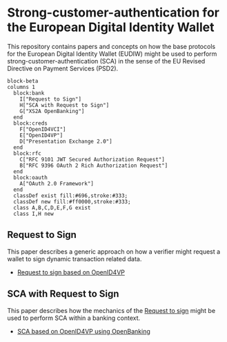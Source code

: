 # Strong-customer-authentication for the European Digital Identity Wallet
This repository contains papers and concepts on how the base protocols for the European Digital Identity Wallet (EUDIW) might be used to perform strong-customer-authentication (SCA) in the sense of the EU Revised Directive on Payment Services (PSD2).

```mermaid
block-beta
columns 1
  block:bank
    I["Request to Sign"]
    H["SCA with Request to Sign"]
    G["XS2A OpenBanking"]
  end
  block:creds
    F["OpenID4VCI"]
    E["OpenID4VP"]
    D["Presentation Exchange 2.0"]
  end
  block:rfc
    C["RFC 9101 JWT Secured Authorization Request"]
    B["RFC 9396 OAuth 2 Rich Authorization Request"]
  end
  block:oauth
    A["OAuth 2.0 Framework"]
  end
  classDef exist fill:#696,stroke:#333;
  classDef new fill:#ff0000,stroke:#333;
  class A,B,C,D,E,F,G exist
  class I,H new
```

## Request to Sign

This paper describes a generic approach on how a verifier might request a wallet to sign dynamic transaction related data.  
- [Request to sign based on OpenID4VP](openid4vp-r2s.md)

## SCA with Request to Sign

This paper describes how the mechanics of the [Request to sign](openid4vp-r2s.md) might be used to perform SCA within a banking context.

- [SCA based on OpenID4VP using OpenBanking](openbanking-r2s.md)

